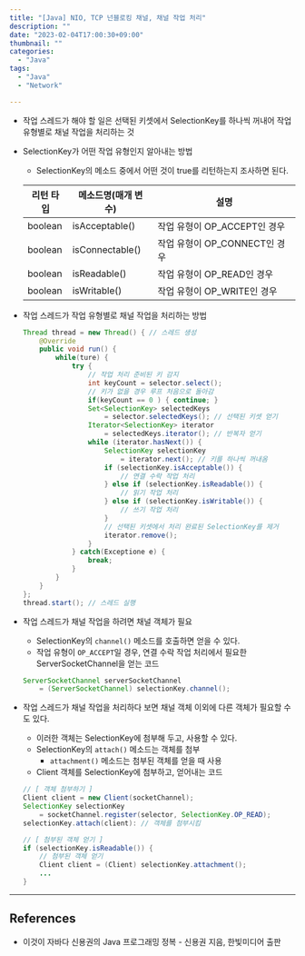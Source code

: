 ```yaml
---
title: "[Java] NIO, TCP 넌블로킹 채널, 채널 작업 처리"
description: ""
date: "2023-02-04T17:00:30+09:00"
thumbnail: ""
categories:
  - "Java"
tags:
  - "Java"
  - "Network"

---
```

<!--more-->

- 작업 스레드가 해야 할 일은 선택된 키셋에서 SelectionKey를 하나씩 꺼내어 작업 유형별로 채널 작업을 처리하는 것
- SelectionKey가 어떤 작업 유형인지 알아내는 방법
    - SelectionKey의 메소드 중에서 어떤 것이 true를 리턴하는지 조사하면 된다.
    
    | 리턴 타입 | 메소드명(매개 변수) | 설명 |
    | --- | --- | --- |
    | boolean | isAcceptable() | 작업 유형이 OP_ACCEPT인 경우 |
    | boolean | isConnectable() | 작업 유형이 OP_CONNECT인 경우 |
    | boolean | isReadable() | 작업 유형이 OP_READ인 경우 |
    | boolean | isWritable() | 작업 유형이 OP_WRITE인 경우 |
- 작업 스레드가 작업 유형별로 채널 작업을 처리하는 방법
    
    ```java
    Thread thread = new Thread() { // 스레드 생성
    	@Override
    	public void run() {
    		while(ture) {
    			try {
    				// 작업 처리 준비된 키 감지
    				int keyCount = selector.select();
    				// 키가 없을 경우 루프 처음으로 돌아감
    				if(keyCount == 0 ) { continue; }
    				Set<SelectionKey> selectedKeys
    					= selector.selectedKeys(); // 선택된 키셋 얻기
    				Iterator<SelectionKey> iterator 
    					= selectedKeys.iterator(); // 반복자 얻기
    				while (iterator.hasNext()) {
    					SelectionKey selectionKey 
    						= iterator.next(); // 키를 하나씩 꺼내옴
    					if (selectionKey.isAcceptable()) {
    						// 연결 수락 작업 처리
    					} else if (selectionKey.isReadable()) {
    						// 읽기 작업 처리
    					} else if (selectionKey.isWritable()) {
    						// 쓰기 작업 처리
    					}
    					// 선택된 키셋에서 처리 완료된 SelectionKey를 제거
    					iterator.remove(); 
    				}
    			} catch(Exceptione e) {
    				break;
    			}
    		}
    	}
    };
    thread.start(); // 스레드 실행
    ```
    
- 작업 스레드가 채널 작업을 하려면 채널 객체가 필요
    - SelectionKey의 `channel()` 메소드를 호출하면 얻을 수 있다.
    - 작업 유형이 `OP_ACCEPT`일 경우, 연결 수락 작업 처리에서 필요한 ServerSocketChannel을 얻는 코드
    
    ```java
    ServerSocketChannel serverSocketChannel
    	= (ServerSocketChannel) selectionKey.channel();
    ```
    
- 작업 스레드가 채널 작업을 처리하다 보면 채널 객체 이외에 다른 객체가 필요할 수도 있다.
    - 이러한 객체는 SelectionKey에 첨부해 두고, 사용할 수 있다.
    - SelectionKey의 `attach()` 메소드는 객체를 첨부
        - `attachment()` 메소드는 첨부된 객체를 얻을 때 사용
    - Client 객체를 SelectionKey에 첨부하고, 얻어내는 코드
    
    ```java
    // [ 객체 첨부하기 ]
    Client client = new Client(socketChannel);
    SelectionKey selectionKey 
    	= socketChannel.register(selector, SelectionKey.OP_READ);
    selectionKey.attach(client): // 객체를 첨부시킴
    
    // [ 첨부된 객체 얻기 ]
    if (selectionKey.isReadable()) {
    	// 첨부된 객체 얻기
    	Client client = (Client) selectionKey.attachment();
    	...
    }
    ```
    

---

## References

- 이것이 자바다 신용권의 Java 프로그래밍 정복 - 신용권 지음, 한빛미디어 출판